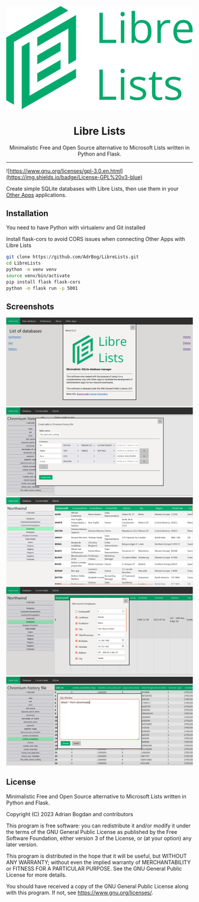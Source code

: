 <div align="center">
  <img src="./static/logo.svg">
  <h1>Libre Lists</h1>
  <p>Minimalistic Free and Open Source alternative to Microsoft Lists written in Python and Flask.</p>
</div>
<hr>

![https://www.gnu.org/licenses/gpl-3.0.en.html](https://img.shields.io/badge/License-GPL%20v3-blue)

Create simple SQLite databases with Libre Lists, then use them in your [Other Apps](https://github.com/AdrBog/OtherApps) applications.

## Installation
You need to have Python with virtualenv and Git installed

Install flask-cors to avoid CORS issues when connecting Other Apps with Libre Lists

```bash
git clone https://github.com/AdrBog/LibreLists.git
cd LibreLists
python -m venv venv
source venv/bin/activate
pip install flask flask-cors
python -m flask run -p 5001
```

## Screenshots
![Screenshot1](res/1.png)
![Screenshot2](res/2.png)
![Screenshot3](res/3.png)
![Screenshot4](res/4.png)
![Screenshot5](res/5.png)

## License

Minimalistic Free and Open Source alternative to Microsoft Lists written in Python and Flask. 

Copyright (C) 2023 Adrian Bogdan and contributors

This program is free software: you can redistribute it and/or modify
it under the terms of the GNU General Public License as published by
the Free Software Foundation, either version 3 of the License, or
(at your option) any later version.

This program is distributed in the hope that it will be useful,
but WITHOUT ANY WARRANTY; without even the implied warranty of
MERCHANTABILITY or FITNESS FOR A PARTICULAR PURPOSE.  See the
GNU General Public License for more details.

You should have received a copy of the GNU General Public License
along with this program.  If not, see <https://www.gnu.org/licenses/>.
